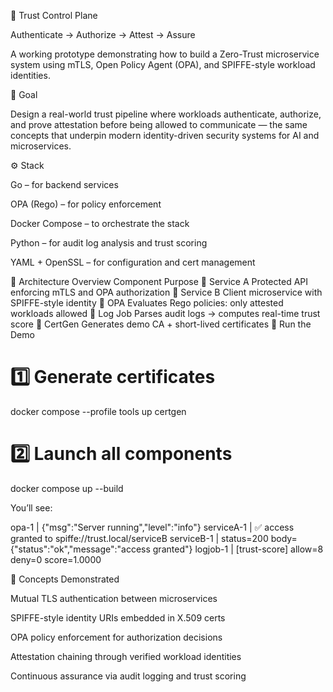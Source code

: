 🔐 Trust Control Plane

Authenticate → Authorize → Attest → Assure

A working prototype demonstrating how to build a Zero-Trust microservice system using mTLS, Open Policy Agent (OPA), and SPIFFE-style workload identities.

🎯 Goal

Design a real-world trust pipeline where workloads authenticate, authorize, and prove attestation before being allowed to communicate — the same concepts that underpin modern identity-driven security systems for AI and microservices.

⚙️ Stack

Go – for backend services

OPA (Rego) – for policy enforcement

Docker Compose – to orchestrate the stack

Python – for audit log analysis and trust scoring

YAML + OpenSSL – for configuration and cert management

🧩 Architecture Overview
Component	Purpose
🧱 Service A	Protected API enforcing mTLS and OPA authorization
🚀 Service B	Client microservice with SPIFFE-style identity
🧠 OPA	Evaluates Rego policies: only attested workloads allowed
🧾 Log Job	Parses audit logs → computes real-time trust score
🔐 CertGen	Generates demo CA + short-lived certificates
🧰 Run the Demo
# 1️⃣ Generate certificates
docker compose --profile tools up certgen

# 2️⃣ Launch all components
docker compose up --build


You’ll see:

opa-1        | {"msg":"Server running","level":"info"}
serviceA-1   | ✅ access granted to spiffe://trust.local/serviceB
serviceB-1   | status=200 body={"status":"ok","message":"access granted"}
logjob-1     | [trust-score] allow=8 deny=0 score=1.0000

🔎 Concepts Demonstrated

Mutual TLS authentication between microservices

SPIFFE-style identity URIs embedded in X.509 certs

OPA policy enforcement for authorization decisions

Attestation chaining through verified workload identities

Continuous assurance via audit logging and trust scoring
